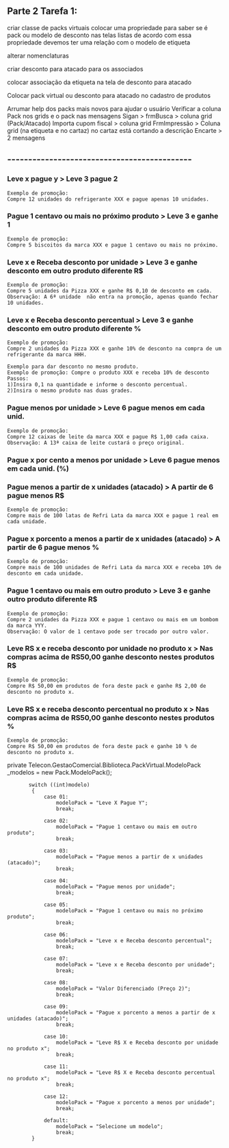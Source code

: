 
## Parte 2 Tarefa 1: 




criar classe de packs virtuais 
colocar uma propriedade para saber se é pack ou modelo de desconto
nas telas listas de acordo com essa propriedade
devemos ter uma relação com o modelo de etiqueta

alterar nomenclaturas

criar desconto para atacado para os associados 

colocar associação da etiqueta na tela de desconto para atacado

Colocar pack virtual ou desconto para atacado no cadastro de produtos 

Arrumar help dos packs mais novos para ajudar o usuário
Verificar a coluna Pack nos grids e o pack nas mensagens
Sigan > frmBusca > coluna grid  (Pack/Atacado)
Importa cupom fiscal > coluna grid
FrmImpressão > Coluna grid (na etiqueta e no cartaz) no cartaz está cortando a descrição
Encarte > 2 mensagens 


  



## --------------------------------------------

### Leve x pague y > Leve 3 pague 2

```
Exemplo de promoção:
Compre 12 unidades do refrigerante XXX e pague apenas 10 unidades.
```


### Pague 1 centavo ou mais no próximo produto > Leve 3 e ganhe 1

```
Exemplo de promoção:
Compre 5 biscoitos da marca XXX e pague 1 centavo ou mais no próximo.
```









### Leve x e Receba desconto por unidade > Leve 3 e ganhe desconto em outro produto diferente R$

```
Exemplo de promoção:
Compre 5 unidades da Pizza XXX e ganhe R$ 0,10 de desconto em cada.
Observação: A 6ª unidade  não entra na promoção, apenas quando fechar 10 unidades.
```


### Leve x e Receba desconto percentual > Leve 3 e ganhe desconto em outro produto diferente %

```
Exemplo de promoção:
Compre 2 unidades da Pizza XXX e ganhe 10% de desconto na compra de um refrigerante da marca HHH.

Exemplo para dar desconto no mesmo produto.
Exemplo de promoção: Compre o produto XXX e receba 10% de desconto
Passos: 
1)Insira 0,1 na quantidade e informe o desconto percentual.
2)Insira o mesmo produto nas duas grades.
```













### Pague menos por unidade > Leve 6 pague menos em cada unid.

```
Exemplo de promoção:
Compre 12 caixas de leite da marca XXX e pague R$ 1,00 cada caixa.
Observação: A 13ª caixa de leite custará o preço original.
```
### Pague x por cento a menos por unidade > Leve 6 pague menos em cada unid. (%)











### Pague menos a partir de x unidades (atacado) > A partir de 6 pague menos R$

```
Exemplo de promoção:
Compre mais de 100 latas de Refri Lata da marca XXX e pague 1 real em cada unidade.
```

### Pague x porcento a menos a partir de x unidades (atacado) > A partir de 6 pague menos %

```
Exemplo de promoção:
Compre mais de 100 unidades de Refri Lata da marca XXX e receba 10% de desconto em cada unidade.
```

















### Pague 1 centavo ou mais em outro produto > Leve 3 e ganhe outro produto diferente R$

```
Exemplo de promoção:
Compre 2 unidades da Pizza XXX e pague 1 centavo ou mais em um bombom da marca YYY.
Observação: O valor de 1 centavo pode ser trocado por outro valor.
```







### Leve RS x e receba desconto por unidade no produto x >  Nas compras acima de RS50,00 ganhe desconto nestes produtos R$

```
Exemplo de promoção:
Compre R$ 50,00 em produtos de fora deste pack e ganhe R$ 2,00 de desconto no produto x.
```
### Leve RS x e receba desconto percentual no produto x > Nas compras acima de RS50,00 ganhe desconto nestes produtos %

```
Exemplo de promoção:
Compre R$ 50,00 em produtos de fora deste pack e ganhe 10 % de desconto no produto x.
```




private Telecon.GestaoComercial.Biblioteca.PackVirtual.ModeloPack _modelos = new Pack.ModeloPack();








           switch ((int)modelo)
            {
                case 01:
                    modeloPack = "Leve X Pague Y";
                    break;

                case 02:
                    modeloPack = "Pague 1 centavo ou mais em outro produto";
                    break;

                case 03:
                    modeloPack = "Pague menos a partir de x unidades (atacado)";
                    break;

                case 04:
                    modeloPack = "Pague menos por unidade";
                    break;

                case 05:
                    modeloPack = "Pague 1 centavo ou mais no próximo produto";
                    break;

                case 06:
                    modeloPack = "Leve x e Receba desconto percentual";
                    break;

                case 07:
                    modeloPack = "Leve x e Receba desconto por unidade";
                    break;

                case 08:
                    modeloPack = "Valor Diferenciado (Preço 2)";
                    break;

                case 09:
                    modeloPack = "Pague x porcento a menos a partir de x unidades (atacado)";
                    break;

                case 10:
                    modeloPack = "Leve R$ X e Receba desconto por unidade no produto x";
                    break;

                case 11:
                    modeloPack = "Leve R$ X e Receba desconto percentual no produto x";
                    break;

                case 12:
                    modeloPack = "Pague x porcento a menos por unidade";
                    break;

                default:
                    modeloPack = "Selecione um modelo";
                    break;
            }